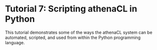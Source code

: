 # Tutorial 7: Scripting athenaCL in Python

This tutorial demonstrates some of the ways the athenaCL system can be automated, scripted, and used from within the Python programming language.
